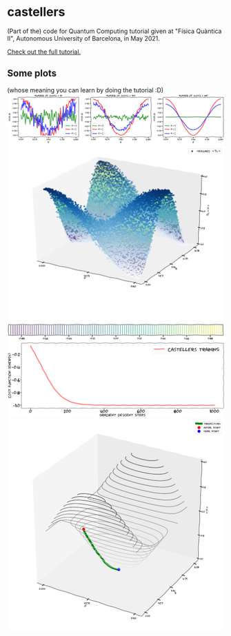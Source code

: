 # castellers

(Part of the) code for Quantum Computing tutorial given at "Física Quàntica II", Autonomous University of Barcelona, in May 2021.

<a href= https://colab.research.google.com/drive/1sNW18ivLe15opCsjvwXjKC7Gse7i_wVQ >Check out the full tutorial.</a>

## Some plots 

  <a>  (whose meaning you can learn by doing the tutorial :D)
    <img src="figures/shots.png" alt="Logo">
    <img src="figures/energy.png" alt="Logo">
    <img src="figures/training.png" alt="Logo">
    <img src="figures/training2.png" alt="Logo">
  
  </a>

